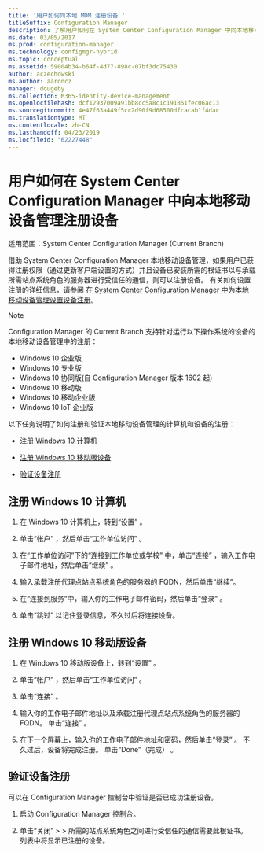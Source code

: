 ```yaml
---
title: '用户如何向本地 MDM 注册设备 '
titleSuffix: Configuration Manager
description: 了解用户如何在 System Center Configuration Manager 中向本地移动设备管理注册设备。
ms.date: 03/05/2017
ms.prod: configuration-manager
ms.technology: configmgr-hybrid
ms.topic: conceptual
ms.assetid: 59004b34-b64f-4d77-898c-07bf3dc75430
author: aczechowski
ms.author: aaroncz
manager: dougeby
ms.collection: M365-identity-device-management
ms.openlocfilehash: dcf12937009a91bb8cc5a8c1c191861fec06ac13
ms.sourcegitcommit: 4e47f63a449f5cc2d90f9d68500dfcacab1f4dac
ms.translationtype: MT
ms.contentlocale: zh-CN
ms.lasthandoff: 04/23/2019
ms.locfileid: "62227448"
---
```

# <a name="how-users-enroll-devices-with-on-premises-mobile-device-management-in-system-center-configuration-manager"></a>用户如何在 System Center Configuration Manager 中向本地移动设备管理注册设备

适用范围：System Center Configuration Manager (Current Branch)

借助 System Center Configuration Manager 本地移动设备管理，如果用户已获得注册权限（通过更新客户端设置的方式）并且设备已安装所需的根证书以与承载所需站点系统角色的服务器进行受信任的通信，则可以注册设备。 有关如何设置注册的详细信息，请参阅 [在 System Center Configuration Manager 中为本地移动设备管理设置设备注册](../../mdm/get-started/set-up-device-enrollment-on-premises-mdm.md)。  

> [!NOTE]  
>  Configuration Manager 的 Current Branch 支持针对运行以下操作系统的设备的本地移动设备管理中的注册：  
>   
> -  Windows 10 企业版  
> -   Windows 10 专业版  
> -   Windows 10 协同版\(自 Configuration Manager 版本 1602 起\)  
> -   Windows 10 移动版  
> -   Windows 10 移动企业版
> -   Windows 10 IoT 企业版   

以下任务说明了如何注册和验证本地移动设备管理的计算机和设备的注册：  

-   [注册 Windows 10 计算机](#bkmk_enrollDesk)  

-   [注册 Windows 10 移动版设备](#bkmk_enrollMob)  

-   [验证设备注册](#bkmk_verify)  

##  <a name="bkmk_enrollDesk"></a> 注册 Windows 10 计算机  

1.  在 Windows 10 计算机上，转到“设置” 。  

2.  单击“帐户” ，然后单击“工作单位访问” 。  

3.  在“工作单位访问”下的“连接到工作单位或学校” 中，单击“连接” ，输入工作电子邮件地址，然后单击“继续” 。  

4.  输入承载注册代理点站点系统角色的服务器的 FQDN，然后单击“继续”。  

5.  在“连接到服务”中，输入你的工作电子邮件密码，然后单击“登录” 。  

6.  单击“跳过”  以记住登录信息，不久过后将连接设备。  

##  <a name="bkmk_enrollMob"></a> 注册 Windows 10 移动版设备  

1.  在 Windows 10 移动版设备上，转到“设置” 。  

2.  单击“帐户” ，然后单击“工作单位访问” 。  

3.  单击“连接” 。  

4.  输入你的工作电子邮件地址以及承载注册代理点站点系统角色的服务器的 FQDN。 单击“连接” 。  

5.  在下一个屏幕上，输入你的工作电子邮件地址和密码，然后单击“登录” 。 不久过后，设备将完成注册。 单击“Done”（完成） 。  

##  <a name="bkmk_verify"></a> 验证设备注册  
 可以在 Configuration Manager 控制台中验证是否已成功注册设备。  

1.  启动 Configuration Manager 控制台。  

2.  单击“关闭”  >  > 所需的站点系统角色之间进行受信任的通信需要此根证书。 列表中将显示已注册的设备。  
